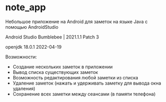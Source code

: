 # note_app
Небольшое приложение на Android для заметок на языке Java с помощью AndroidStudio

Android Studio Bumblebee | 2021.1.1 Patch 3

openjdk 18.0.1 2022-04-19

Возможности:

- Создание нескольких заметок в приложении
- Вывод списка существующих заметок
- Возможность редактирования любой заметки из списка
- Удаление заметок (нажать и удерживать заметку для вывода окна удаления)
- Сохранение всех заметки между сеансами (в памяти телефона)
